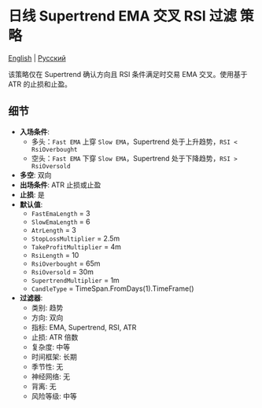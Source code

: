 # 日线 Supertrend EMA 交叉 RSI 过滤 策略
[English](README.md) | [Русский](README_ru.md)

该策略仅在 Supertrend 确认方向且 RSI 条件满足时交易 EMA 交叉。使用基于 ATR 的止损和止盈。

## 细节

- **入场条件**:
  - 多头：`Fast EMA` 上穿 `Slow EMA`，Supertrend 处于上升趋势，`RSI < RsiOverbought`
  - 空头：`Fast EMA` 下穿 `Slow EMA`，Supertrend 处于下降趋势，`RSI > RsiOversold`
- **多空**: 双向
- **出场条件**: ATR 止损或止盈
- **止损**: 是
- **默认值**:
  - `FastEmaLength` = 3
  - `SlowEmaLength` = 6
  - `AtrLength` = 3
  - `StopLossMultiplier` = 2.5m
  - `TakeProfitMultiplier` = 4m
  - `RsiLength` = 10
  - `RsiOverbought` = 65m
  - `RsiOversold` = 30m
  - `SupertrendMultiplier` = 1m
  - `CandleType` = TimeSpan.FromDays(1).TimeFrame()
- **过滤器**:
  - 类别: 趋势
  - 方向: 双向
  - 指标: EMA, Supertrend, RSI, ATR
  - 止损: ATR 倍数
  - 复杂度: 中等
  - 时间框架: 长期
  - 季节性: 无
  - 神经网络: 无
  - 背离: 无
  - 风险等级: 中等
